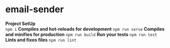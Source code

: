 # email-sender
__Project SetUp__<br>
``npm i``
__Compiles and hot-reloads for development__
``npm run serve``
__Compiles and minifies for production__
``npm run build``
__Run your tests__
``npm run test``
__Lints and fixes files__
``npm run lint``
